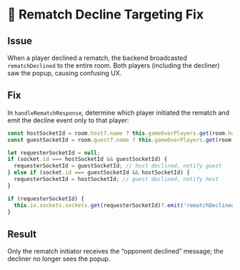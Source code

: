# 🎯 Rematch Decline Targeting Fix

## Issue
When a player declined a rematch, the backend broadcasted `rematchDeclined` to the entire room. Both players (including the decliner) saw the popup, causing confusing UX.

## Fix
In `handleRematchResponse`, determine which player initiated the rematch and emit the decline event only to that player:
```js
const hostSocketId = room.host?.name ? this.gameOverPlayers.get(room.host.name) : null;
const guestSocketId = room.guest?.name ? this.gameOverPlayers.get(room.guest.name) : null;

let requesterSocketId = null;
if (socket.id === hostSocketId && guestSocketId) {
  requesterSocketId = guestSocketId; // host declined, notify guest
} else if (socket.id === guestSocketId && hostSocketId) {
  requesterSocketId = hostSocketId; // guest declined, notify host
}

if (requesterSocketId) {
  this.io.sockets.sockets.get(requesterSocketId)?.emit('rematchDeclined');
}
```

## Result
Only the rematch initiator receives the “opponent declined” message; the decliner no longer sees the popup.

